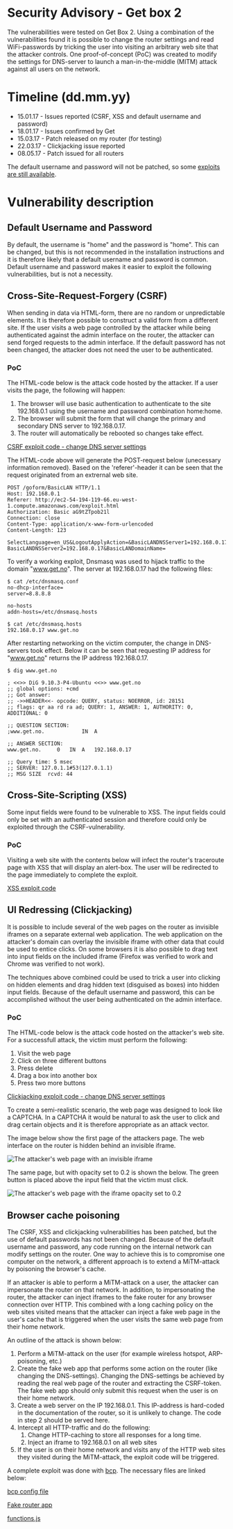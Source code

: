 # Security Advisory - Get box 2
The vulnerabilities were tested on Get Box 2. Using a combination of the
vulnerabilities found it is possible to change the router settings and read
WiFi-passwords by tricking the user into visiting an arbitrary web site that
the attacker controls. One proof-of-concept (PoC) was created to modify the
settings for DNS-server to launch a man-in-the-middle (MITM) attack against all
users on the network.

# Timeline (dd.mm.yy)

- 15.01.17 - Issues reported (CSRF, XSS and default username and password)
- 18.01.17 - Issues confirmed by Get
- 15.03.17 - Patch released on my router (for testing)
- 22.03.17 - Clickjacking issue reported
- 08.05.17 - Patch issued for all routers

The default username and password will not be patched, so some [exploits are
still available](#browser-cache-poisoning).

# Vulnerability description
## Default Username and Password

By default, the username is "home" and the password is "home". This can be
changed, but this is not recommended in the installation instructions and it is
therefore likely that a default username and password is common. Default
username and password makes it easier to exploit the following vulnerabilities,
but is not a necessity.


## Cross-Site-Request-Forgery (CSRF)

When sending in data via HTML-form, there are no random or unpredictable
elements. It is therefore possible to construct a valid form from a different
site. If the user visits a web page controlled by the attacker while being
authenticated against the admin interface on the router, the attacker can send
forged requests to the admin interface. If the default password has not been
changed, the attacker does not need the user to be authenticated.

### PoC

The HTML-code below is the attack code hosted by the attacker. If a user visits
the page, the following will happen:

1. The browser will use basic authentication to authenticate to the site
192.168.0.1 using the username and password combination home:home.
2. The browser will submit the form that will change the primary and secondary
DNS server to 192.168.0.17.
3. The router will automatically be rebooted so changes take effect.


[CSRF exploit code - change DNS server settings](exploits/csrf/exploit.html)


The HTML-code above will generate the POST-request below (unecessary information
removed). Based on the 'referer'-header it can be seen that the request
originated from an extrernal web site.

~~~
POST /goform/BasicLAN HTTP/1.1
Host: 192.168.0.1
Referer: http://ec2-54-194-119-66.eu-west-1.compute.amazonaws.com/exploit.html
Authorization: Basic aG9tZTpob21l
Connection: close
Content-Type: application/x-www-form-urlencoded
Content-Length: 123

SelectLanguage=en_US&LogoutApplyAction=&BasicLANDNSServer1=192.168.0.17&
BasicLANDNSServer2=192.168.0.17&BasicLANDomainName=
~~~


To verify a working exploit, Dnsmasq was used to hijack traffic to the domain
"www.get.no". The server at 192.168.0.17 had the following files:

~~~
$ cat /etc/dnsmasq.conf 
no-dhcp-interface=
server=8.8.8.8

no-hosts
addn-hosts=/etc/dnsmasq.hosts
~~~


~~~
$ cat /etc/dnsmasq.hosts 
192.168.0.17 www.get.no
~~~

After restarting networking on the victim computer, the change in DNS-servers
took effect. Below it can be seen that requesting IP address for "www.get.no"
returns the IP address 192.168.0.17.

~~~
$ dig www.get.no

; <<>> DiG 9.10.3-P4-Ubuntu <<>> www.get.no
;; global options: +cmd
;; Got answer:
;; ->>HEADER<<- opcode: QUERY, status: NOERROR, id: 28151
;; flags: qr aa rd ra ad; QUERY: 1, ANSWER: 1, AUTHORITY: 0, ADDITIONAL: 0

;; QUESTION SECTION:
;www.get.no.			IN	A

;; ANSWER SECTION:
www.get.no.		0	IN	A	192.168.0.17

;; Query time: 5 msec
;; SERVER: 127.0.1.1#53(127.0.1.1)
;; MSG SIZE  rcvd: 44
~~~



## Cross-Site-Scripting (XSS)
Some input fields were found to be vulnerable to XSS. The input fields could
only be set with an authenticated session and therefore could only be exploited
through the CSRF-vulnerability.

### PoC

Visiting a web site with the contents below will infect the router's traceroute
page with XSS that will display an alert-box. The user will be redirected to the
page immediately to complete the exploit.

[XSS exploit code](exploits/xss/exploit.html)


## UI Redressing (Clickjacking)

It is possible to include several of the web pages on the router as invisible
iframes on a separate external web application. The web application on the attacker's
domain can overlay the invisible iframe with other data that could be used to
entice clicks. On some browsers it is also possible to drag text into input
fields on the included iframe (Firefox was verified to work and Chrome was
verified to not work).

The techniques above combined could be used to trick a user into clicking on
hidden elements and drag hidden text (disguised as boxes) into hidden input
fields. Because of the
default username and password, this can be accomplished without the user being
authenticated on the admin interface.

### PoC

The HTML-code below is the attack code hosted on the attacker's web site. For a
successfull attack, the victim must perform the following:

1. Visit the web page
2. Click on three different buttons
3. Press delete
4. Drag a box into another box
5. Press two more buttons


[Clickjacking exploit code - change DNS server settings](exploits/clickjacking/exploit.html)

To create a semi-realistic scenario, the web page was designed to look like a
CAPTCHA. In a CAPTCHA it would be natural to ask the user to click and drag
certain objects and it is therefore appropriate as an attack vector.

The image below show the first page of the attackers page. The web interface on
the router is hidden behind an invisible iframe.

![The attacker's web page with an invisible iframe](img/ex_invisible.png "aa")

The same page, but with opacity set to 0.2 is shown the below. The green button
is placed above the input field that the victim must click.

![The attacker's web page with the iframe opacity set to 0.2](img/ex_visible.png "aa")


## Browser cache poisoning
The CSRF, XSS and clickjacking vulnerabilities has been patched, but the use of
default passwords has not been changed. 
Because of the default username and password, any code running on the internal
network can modify settings on the router. One way to achieve this is to
compromise one computer on the network, a different approach is to extend a
MiTM-attack by poisoning the browser's cache.

If an attacker is able to perform a MiTM-attack on a user, the attacker can
impersonate the router on that network. In addition, to impersonating the
router, the attacker can inject iframes to the fake router for any browser
connection over HTTP. This combined with a long caching policy on the web sites
visited means that the attacker can inject a fake web page in the user's cache
that is triggered when the user visits the same web page from their home
network.

An outline of the attack is shown below:
1. Perform a MiTM-attack on the user (for example wireless hotspot,
ARP-poisoning, etc.)
2. Create the fake web app that performs some action on the router (like
changing the DNS-settings). Changing the DNS-settings be achieved by reading the
real web page of the router and extracting the CSRF-token. The fake web app
should only submit this request when the user is on their home network.
3. Create a web server on the IP 192.168.0.1. This IP-address is hard-coded in
the documentation of the router, so it is unlikely to change. The code in step 2
should be served here.
4. Intercept all HTTP-traffic and do the following:
	1. Change HTTP-caching to store all responses for a long time.
	2. Inject an iframe to 192.168.0.1 on all web sites
5. If the user is on their home network and visits any of the HTTP web sites
they visited during the MiTM-attack, the exploit code will be triggered.


A complete exploit was done with [bcp](https://github.com/rstenvi/bcp). The
necessary files are linked below:

[bcp config file](exploits/cache-poisoning/bcp.json)

[Fake router app](exploits/cache-poisoning/web/index.html)

[functions.js](https://raw.githubusercontent.com/rstenvi/Burger/57291c765ef83eb06df65c29b34a8fbbccfa89cf/helpers/functions.js)

